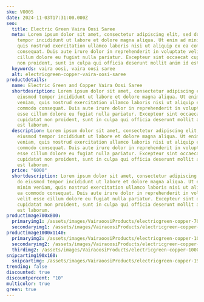 ```yaml
---
sku: VO005
date: 2024-11-03T17:31:00.000Z
seo:
  title: Electric Green Vaira Oosi Saree
  meta: Lorem ipsum dolor sit amet, consectetur adipiscing elit, sed do eiusmod
    tempor incididunt ut labore et dolore magna aliqua. Ut enim ad minim veniam,
    quis nostrud exercitation ullamco laboris nisi ut aliquip ex ea commodo
    consequat. Duis aute irure dolor in reprehenderit in voluptate velit esse
    cillum dolore eu fugiat nulla pariatur. Excepteur sint occaecat cupidatat
    non proident, sunt in culpa qui officia deserunt mollit anim id est laborum.
  keywords: vaira oosi, vaira oosi saree
  alt: electricgreen-copper-vaira-oosi-saree
productdetails:
  name: Electric Green and Copper Vaira Oosi Saree
  shortdesription: Lorem ipsum dolor sit amet, consectetur adipiscing elit, sed do
    eiusmod tempor incididunt ut labore et dolore magna aliqua. Ut enim ad minim
    veniam, quis nostrud exercitation ullamco laboris nisi ut aliquip ex ea
    commodo consequat. Duis aute irure dolor in reprehenderit in voluptate velit
    esse cillum dolore eu fugiat nulla pariatur. Excepteur sint occaecat
    cupidatat non proident, sunt in culpa qui officia deserunt mollit anim id
    est laborum.
  description: Lorem ipsum dolor sit amet, consectetur adipiscing elit, sed do
    eiusmod tempor incididunt ut labore et dolore magna aliqua. Ut enim ad minim
    veniam, quis nostrud exercitation ullamco laboris nisi ut aliquip ex ea
    commodo consequat. Duis aute irure dolor in reprehenderit in voluptate velit
    esse cillum dolore eu fugiat nulla pariatur. Excepteur sint occaecat
    cupidatat non proident, sunt in culpa qui officia deserunt mollit anim id
    est laborum.
  price: "6000"
  shortdescription: Lorem ipsum dolor sit amet, consectetur adipiscing elit, sed
    do eiusmod tempor incididunt ut labore et dolore magna aliqua. Ut enim ad
    minim veniam, quis nostrud exercitation ullamco laboris nisi ut aliquip ex
    ea commodo consequat. Duis aute irure dolor in reprehenderit in voluptate
    velit esse cillum dolore eu fugiat nulla pariatur. Excepteur sint occaecat
    cupidatat non proident, sunt in culpa qui officia deserunt mollit anim id
    est laborum.
productimage700x800:
  primaryimg1: /assets/images/VairaoosiProducts/electricgreen-copper-700x800-1.jpg
  secondaryimg1: /assets/images/VairaoosiProducts/electricgreen-copper-700x800-2.jpg
productimage1000x1140:
  primaryimg2: /assets/images/VairaoosiProducts/electricgreen-copper-1000x1140-1.jpg
  secondaryimg2: /assets/images/VairaoosiProducts/electricgreen-copper-1000x1140-2.jpg
  thirdimg2: /assets/images/VairaoosiProducts/electricgreen-copper-1000x1140-3.jpg
snipcartimg190x160:
  snipcartimg: /assets/images/VairaoosiProducts/electricgreen-copper-190x160.jpg
trending: false
discounted: true
discountpercent: "10"
multicolor: true
green: true
---
```

